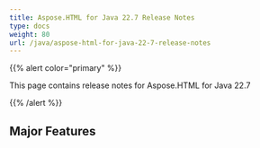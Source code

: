 ```yaml
---
title: Aspose.HTML for Java 22.7 Release Notes
type: docs
weight: 80
url: /java/aspose-html-for-java-22-7-release-notes
---
```


{{% alert color="primary" %}}

This page contains release notes for 
Aspose.HTML for Java 22.7

{{% /alert %}}
## **Major Features** ##

